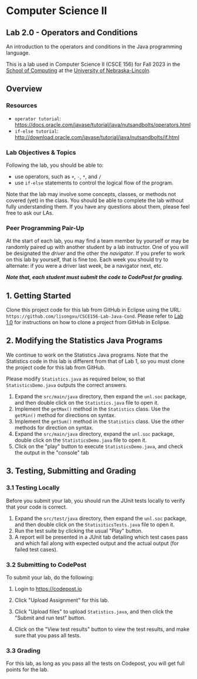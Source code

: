 # Computer Science II
## Lab 2.0 - Operators and Conditions

An introduction to the operators and conditions in the Java programming language.  

This is a lab used in Computer Science II (CSCE 156) for Fall 2023 
in the [School of Computing](https://computing.unl.edu) 
at the [University of Nebraska-Lincoln](https://www.unl.edu).

## Overview

### Resources

* `operator tutorial`:
https://docs.oracle.com/javase/tutorial/java/nutsandbolts/operators.html
* `if-else tutorial`:
http://download.oracle.com/javase/tutorial/java/nutsandbolts/if.html


### Lab Objectives & Topics
Following the lab, you should be able to:
* use operators, such as `+`, `-`, `*`, and `/`
* use `if-else` statements to control the logical flow of the
  program.

Note that the lab may involve some concepts, classes, or methods not covered (yet) in the class. You should be able to complete the lab without fully understanding them. If you have any questions about them, please feel free to ask our LAs. 

### Peer Programming Pair-Up

At the start of
each lab, you may find a team member by yourself or may be randomly paired up with another student by
a lab instructor.  One of you will be designated the *driver* 
and the other the *navigator*. If you prefer to work on this lab by yourself, that is fine too.  Each week you should try to alternate: if you were a driver 
last week, be a navigator next, etc. 

***Note that, each student must submit the code to CodePost for grading.***

## 1. Getting Started

Clone this project code for this lab from GitHub in Eclipse using the
URL: `https://github.com/lisongxu/CSCE156-Lab-Java-Cond`. Please refer to [Lab 1.0](https://github.com/lisongxu/CSCE156-Lab-Java-Intro) for
instructions on how to clone a project from GitHub in Eclipse.


## 2. Modifying the Statistics Java Programs

We continue to work on the Statistics Java programs. Note that the Statistics code in this lab is different from that of Lab 1, so you must clone the project code for this lab from GitHub.

Please modify `Statistics.java` as required below, so that `StatisticsDemo.java` outputs the correct answers. 

1. Expand the `src/main/java` directory, then expand the `unl.soc` package, and then double click on the `Statistics.java` file to open it.
2. Implement the `getMax()` method in the `Statistics` class.  Use the 
`getMin()`	method for directions on syntax.
3. Implement the `getSum()` method in the `Statistics` class.  Use the 
other methods for direction on syntax.
4. Expand the `src/main/java` directory, expand the `unl.soc` package, double click on the `StatisticsDemo.java` file to open it.
5. Click on the "play" button to execute `StatisticsDemo.java`, and check the output in the "console" tab
 

## 3. Testing, Submitting and Grading

### 3.1 Testing Locally

Before you submit your lab, you should run the JUnit tests locally to verify 
that your code is correct.  

1. Expand the `src/test/java` directory, then expand the `unl.soc` package, and then double click on the `StatisiticsTests.java` file to open it.   
2. Run the test suite by clicking the usual "Play" button.
3. A report will be presented in a JUnit tab detailing which test cases pass and
which fail along with expected output and the actual output (for 
failed test cases).

### 3.2 Submitting to CodePost

To submit your lab, do the following:

1. Login to https://codepost.io   

2. Click "Upload Assignment" for this lab.

3. Click "Upload files" to upload `Statistics.java`, and then click the "Submit and run test" button.

4. Click on the "View test results" button to
view the test results, and make sure that you pass all tests. 

### 3.3 Grading

For this lab, as long as you pass all the tests on Codepost, you will get full points for the lab.

